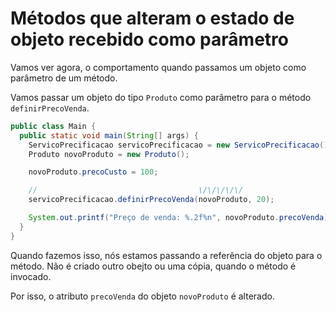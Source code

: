 # Métodos que alteram o estado de objeto recebido como parâmetro

Vamos ver agora, o comportamento quando passamos um objeto como parâmetro de um método.

Vamos passar um objeto do tipo `Produto` como parâmetro para o método `definirPrecoVenda`.

```java
public class Main {
  public static void main(String[] args) {
    ServicoPrecificacao servicoPrecificacao = new ServicoPrecificacao();
    Produto novoProduto = new Produto();

    novoProduto.precoCusto = 100;

    //                                    \/\/\/\/\/
    servicoPrecificacao.definirPrecoVenda(novoProduto, 20);

    System.out.printf("Preço de venda: %.2f%n", novoProduto.precoVenda);
  }
}
```

Quando fazemos isso, nós estamos passando a referência do objeto para o método. Não é criado outro obejto ou uma cópia, quando o método é invocado.

Por isso, o atributo `precoVenda` do objeto `novoProduto` é alterado.